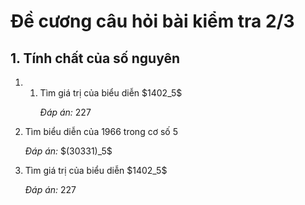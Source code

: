 # Đề cương câu hỏi bài kiểm tra 2/3
## 1. Tính chất của số nguyên
<ol>
  <li><ol>
    <li>Tìm giá trị của biểu diễn $1402_5$
      <p><i>Đáp án:</i> 227</p>
    </li>
  </ol></li>
  <li>Tìm biểu diễn của 1966 trong cơ số 5
    <p><i>Đáp án:</i> $(30331)_5$</p>
  </li>
  <li>Tìm giá trị của biểu diễn $1402_5$
    <p><i>Đáp án:</i> 227</p>
  </li>
</ol>
